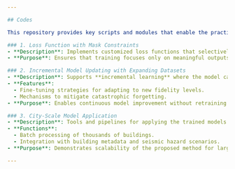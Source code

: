 ```yaml
---

## Codes  

This repository provides key scripts and modules that enable the practical application of the proposed multi-fidelity data meta-learning framework. The codebase covers the following aspects:  

### 1. Loss Function with Mask Constraints  
- **Description**: Implements customized loss functions that selectively ignore invalid or missing target values.  
- **Purpose**: Ensures that training focuses only on meaningful outputs (e.g., excluding zero or undefined responses), thereby improving model robustness and convergence.  

### 2. Incremental Model Updating with Expanding Datasets  
- **Description**: Supports **incremental learning** where the model can be updated as new datasets (low-fidelity, high-fidelity, or monitoring data) become available.  
- **Features**:  
  - Fine-tuning strategies for adapting to new fidelity levels.  
  - Mechanisms to mitigate catastrophic forgetting.  
- **Purpose**: Enables continuous model improvement without retraining from scratch, which is essential for long-term deployment.  

### 3. City-Scale Model Application  
- **Description**: Tools and pipelines for applying the trained models to **urban-scale building inventories**.  
- **Functions**:  
  - Batch processing of thousands of buildings.  
  - Integration with building metadata and seismic hazard scenarios.  
- **Purpose**: Demonstrates scalability of the proposed method for large-scale resilience assessment and rapid seismic response prediction across city clusters.  

---
```

